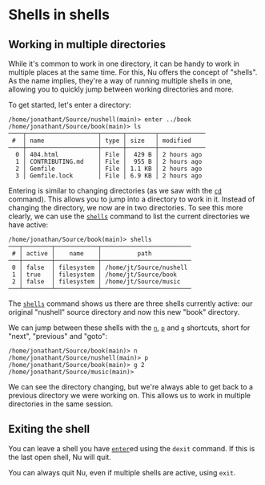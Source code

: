 # Shells in shells

## Working in multiple directories

While it's common to work in one directory, it can be handy to work in multiple places at the same time. For this, Nu offers the concept of "shells". As the name implies, they're a way of running multiple shells in one, allowing you to quickly jump between working directories and more.

To get started, let's enter a directory:

```nu
/home/jonathant/Source/nushell(main)> enter ../book
/home/jonathant/Source/book(main)> ls
────┬────────────────────┬──────┬────────┬─────────────
 #  │ name               │ type │ size   │ modified
────┼────────────────────┼──────┼────────┼─────────────
  0 │ 404.html           │ File │  429 B │ 2 hours ago
  1 │ CONTRIBUTING.md    │ File │  955 B │ 2 hours ago
  2 │ Gemfile            │ File │ 1.1 KB │ 2 hours ago
  3 │ Gemfile.lock       │ File │ 6.9 KB │ 2 hours ago
```

Entering is similar to changing directories (as we saw with the [`cd`](/commands/docs/cd.md) command). This allows you to jump into a directory to work in it. Instead of changing the directory, we now are in two directories. To see this more clearly, we can use the [`shells`](/commands/docs/shells.md) command to list the current directories we have active:

```nu
/home/jonathan/Source/book(main)> shells
───┬────────┬────────────┬─────────────────────────
 # │ active │    name    │          path
───┼────────┼────────────┼─────────────────────────
 0 │ false  │ filesystem │ /home/jt/Source/nushell
 1 │ true   │ filesystem │ /home/jt/Source/book
 2 │ false  │ filesystem │ /home/jt/Source/music
───┴────────┴────────────┴─────────────────────────

```

The [`shells`](/commands/docs/shells.md) command shows us there are three shells currently active: our original "nushell" source directory and now this new "book" directory.

We can jump between these shells with the [`n`](/commands/docs/n.md), [`p`](/commands/docs/p.md) and [`g`](/commands/docs/g.md) shortcuts, short for "next", "previous" and "goto":

```nu
/home/jonathant/Source/book(main)> n
/home/jonathant/Source/nushell(main)> p
/home/jonathant/Source/book(main)> g 2
/home/jonathant/Source/music(main)>
```

We can see the directory changing, but we're always able to get back to a previous directory we were working on. This allows us to work in multiple directories in the same session.

## Exiting the shell

You can leave a shell you have [`enter`](/commands/docs/enter.md)ed using the `dexit` command. If this is the last open shell, Nu will quit.

You can always quit Nu, even if multiple shells are active, using `exit`.
